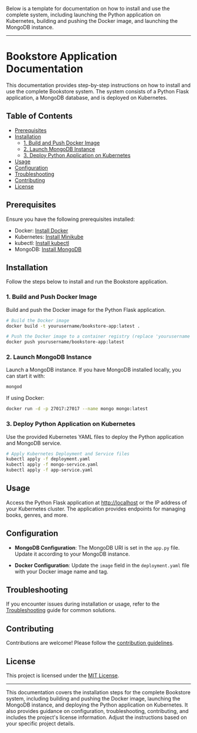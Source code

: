 Below is a template for documentation on how to install and use the complete system, including launching the Python application on Kubernetes, building and pushing the Docker image, and launching the MongoDB instance.

---

# Bookstore Application Documentation

This documentation provides step-by-step instructions on how to install and use the complete Bookstore system. The system consists of a Python Flask application, a MongoDB database, and is deployed on Kubernetes.

## Table of Contents

- [Prerequisites](#prerequisites)
- [Installation](#installation)
  - [1. Build and Push Docker Image](#1-build-and-push-docker-image)
  - [2. Launch MongoDB Instance](#2-launch-mongodb-instance)
  - [3. Deploy Python Application on Kubernetes](#3-deploy-python-application-on-kubernetes)
- [Usage](#usage)
- [Configuration](#configuration)
- [Troubleshooting](#troubleshooting)
- [Contributing](#contributing)
- [License](#license)

## Prerequisites

Ensure you have the following prerequisites installed:

- Docker: [Install Docker](https://docs.docker.com/get-docker/)
- Kubernetes: [Install Minikube](https://minikube.sigs.k8s.io/docs/start/)
- kubectl: [Install kubectl](https://kubernetes.io/docs/tasks/tools/install-kubectl/)
- MongoDB: [Install MongoDB](https://docs.mongodb.com/manual/installation/)

## Installation

Follow the steps below to install and run the Bookstore application.

### 1. Build and Push Docker Image

Build and push the Docker image for the Python Flask application.

```bash
# Build the Docker image
docker build -t yourusername/bookstore-app:latest .

# Push the Docker image to a container registry (replace 'yourusername' with your Docker Hub username)
docker push yourusername/bookstore-app:latest
```

### 2. Launch MongoDB Instance

Launch a MongoDB instance. If you have MongoDB installed locally, you can start it with:

```bash
mongod
```

If using Docker:

```bash
docker run -d -p 27017:27017 --name mongo mongo:latest
```

### 3. Deploy Python Application on Kubernetes

Use the provided Kubernetes YAML files to deploy the Python application and MongoDB service.

```bash
# Apply Kubernetes Deployment and Service files
kubectl apply -f deployment.yaml
kubectl apply -f mongo-service.yaml
kubectl apply -f app-service.yaml
```

## Usage

Access the Python Flask application at [http://localhost](http://localhost) or the IP address of your Kubernetes cluster. The application provides endpoints for managing books, genres, and more.

## Configuration

- **MongoDB Configuration**: The MongoDB URI is set in the `app.py` file. Update it according to your MongoDB instance.

- **Docker Configuration**: Update the `image` field in the `deployment.yaml` file with your Docker image name and tag.

## Troubleshooting

If you encounter issues during installation or usage, refer to the [Troubleshooting](docs/troubleshooting.md) guide for common solutions.

## Contributing

Contributions are welcome! Please follow the [contribution guidelines](CONTRIBUTING.md).

## License

This project is licensed under the [MIT License](LICENSE).

---

This documentation covers the installation steps for the complete Bookstore system, including building and pushing the Docker image, launching the MongoDB instance, and deploying the Python application on Kubernetes. It also provides guidance on configuration, troubleshooting, contributing, and includes the project's license information. Adjust the instructions based on your specific project details.